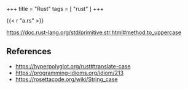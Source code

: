 +++
title = "Rust"
tags = [ "rust" ]
+++

{{< r "a.rs" >}}

<https://doc.rust-lang.org/std/primitive.str.html#method.to_uppercase>

## References

- <https://hyperpolyglot.org/rust#translate-case>
- <https://programming-idioms.org/idiom/213>
- <https://rosettacode.org/wiki/String_case>
